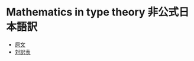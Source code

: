 # Mathematics in type theory 非公式日本語訳

* [原文](https://xenaproject.wordpress.com/2020/06/20/mathematics-in-type-theory/)
* [対訳表](GLOSSARY.md)
